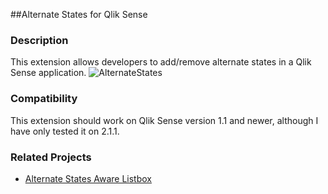 ##Alternate States for Qlik Sense
### Description
This extension allows developers to add/remove alternate states in a Qlik Sense application.
![AlternateStates](https://github.com/simeonsv/sense-alternate-states/blob/master/img/alt-states.png)
### Compatibility
This extension should work on Qlik Sense version 1.1 and newer, although I have only tested it on 2.1.1.
### Related Projects
* [Alternate States Aware Listbox](https://github.com/simeonsv/sense-alternate-states-listbox)